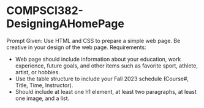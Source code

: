 # COMPSCI382-DesigningAHomePage
Prompt Given:
Use HTML and CSS to prepare a simple web page. Be creative in your design of the web page.
Requirements:
 - Web page should include information about your education, work experience, future goals, and other items such as favorite sport, athlete, artist, or hobbies.
 - Use the table structure to include your Fall 2023 schedule (Course#, Title, Time, Instructor).
 - Should include at least one h1 element, at least two paragraphs, at least one image, and a list.
